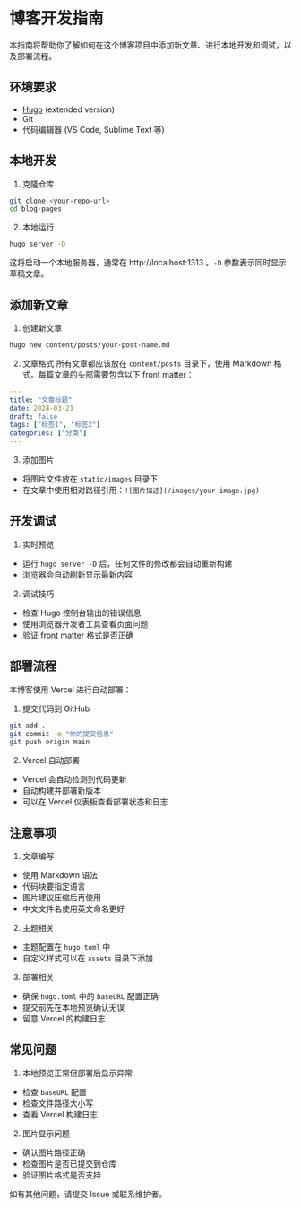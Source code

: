 # 博客开发指南

本指南将帮助你了解如何在这个博客项目中添加新文章、进行本地开发和调试，以及部署流程。

## 环境要求

- [Hugo](https://gohugo.io/installation/) (extended version)
- Git
- 代码编辑器 (VS Code, Sublime Text 等)

## 本地开发

1. 克隆仓库
```bash
git clone <your-repo-url>
cd blog-pages
```

2. 本地运行
```bash
hugo server -D
```
这将启动一个本地服务器，通常在 http://localhost:1313 。`-D` 参数表示同时显示草稿文章。

## 添加新文章

1. 创建新文章
```bash
hugo new content/posts/your-post-name.md
```

2. 文章格式
所有文章都应该放在 `content/posts` 目录下，使用 Markdown 格式。每篇文章的头部需要包含以下 front matter：

```yaml
---
title: "文章标题"
date: 2024-03-21
draft: false
tags: ["标签1", "标签2"]
categories: ["分类"]
---
```

3. 添加图片
- 将图片文件放在 `static/images` 目录下
- 在文章中使用相对路径引用：`![图片描述](/images/your-image.jpg)`

## 开发调试

1. 实时预览
- 运行 `hugo server -D` 后，任何文件的修改都会自动重新构建
- 浏览器会自动刷新显示最新内容

2. 调试技巧
- 检查 Hugo 控制台输出的错误信息
- 使用浏览器开发者工具查看页面问题
- 验证 front matter 格式是否正确

## 部署流程

本博客使用 Vercel 进行自动部署：

1. 提交代码到 GitHub
```bash
git add .
git commit -m "你的提交信息"
git push origin main
```

2. Vercel 自动部署
- Vercel 会自动检测到代码更新
- 自动构建并部署新版本
- 可以在 Vercel 仪表板查看部署状态和日志

## 注意事项

1. 文章编写
- 使用 Markdown 语法
- 代码块要指定语言
- 图片建议压缩后再使用
- 中文文件名使用英文命名更好

2. 主题相关
- 主题配置在 `hugo.toml` 中
- 自定义样式可以在 `assets` 目录下添加

3. 部署相关
- 确保 `hugo.toml` 中的 `baseURL` 配置正确
- 提交前先在本地预览确认无误
- 留意 Vercel 的构建日志

## 常见问题

1. 本地预览正常但部署后显示异常
- 检查 `baseURL` 配置
- 检查文件路径大小写
- 查看 Vercel 构建日志

2. 图片显示问题
- 确认图片路径正确
- 检查图片是否已提交到仓库
- 验证图片格式是否支持

如有其他问题，请提交 Issue 或联系维护者。 